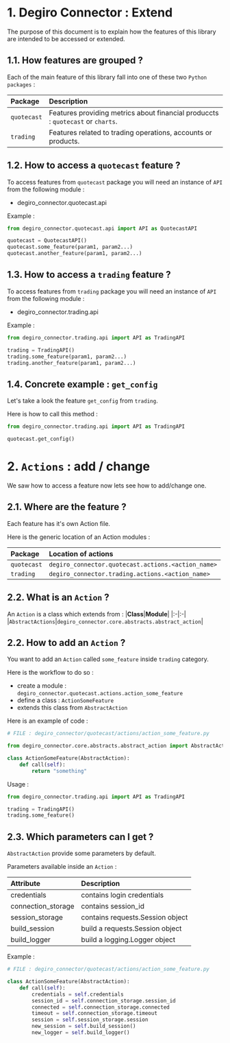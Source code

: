 # 1. **Degiro Connector : Extend**

The purpose of this document is to explain how the features of this library are intended to be accessed or extended.

## 1.1. How features are grouped ?

Each of the main feature of this library fall into one of these two `Python packages` :

|**Package**|**Description**|
|:-|:-|
|`quotecast`|Features providing metrics about financial produccts : `quotecast` or `charts`.|
|`trading`|Features related to trading operations, accounts or products.|

## 1.2. How to access a `quotecast` feature ?

To access features from `quotecast` package you will need an instance of `API` from the following module :
- degiro_connector.quotecast.api

Example :

```python
from degiro_connector.quotecast.api import API as QuotecastAPI

quotecast = QuotecastAPI()
quotecast.some_feature(param1, param2...)
quotecast.another_feature(param1, param2...)
```

## 1.3. How to access a `trading` feature ?

To access features from `trading` package you will need an instance of `API` from the following module :
- degiro_connector.trading.api

Example :
```python
from degiro_connector.trading.api import API as TradingAPI

trading = TradingAPI()
trading.some_feature(param1, param2...)
trading.another_feature(param1, param2...)
```

## 1.4. Concrete example : `get_config`
Let's take a look the feature `get_config` from `trading`.

Here is how to call this method :
```python
from degiro_connector.trading.api import API as TradingAPI

quotecast.get_config()
```

# 2. `Actions` : add / change

We saw how to access a feature now lets see how to add/change one.

## 2.1. Where are the feature ?
Each feature has it's own Action file.

Here is the generic location of an Action modules :

|**Package**|**Location of actions**|
|:-|:-|
|`quotecast`|`degiro_connector.quotecast.actions.<action_name>`|
|`trading`|`degiro_connector.trading.actions.<action_name>`|

## 2.2. What is an `Action` ?
An `Action` is a class which extends from :
|**Class**|**Module**|
|:-|:-|
|`AbstractActions`|`degiro_connector.core.abstracts.abstract_action`|

## 2.2. How to add an `Action` ?

You want to add an `Action` called `some_feature` inside `trading` category.

Here is the workflow to do so :
- create a module : `degiro_connector.quotecast.actions.action_some_feature`
- define a class : `ActionSomeFeature`
- extends this class from `AbstractAction`

Here is an example of code :

```python
# FILE : degiro_connector/quotecast/actions/action_some_feature.py

from degiro_connector.core.abstracts.abstract_action import AbstractAction

class ActionSomeFeature(AbstractAction):
    def call(self):
        return "something"
```

Usage :
```python
from degiro_connector.trading.api import API as TradingAPI

trading = TradingAPI()
trading.some_feature()
```

## 2.3. Which parameters can I get ?

`AbstractAction` provide some parameters by default.

Parameters available inside an `Action` :

|**Attribute**|**Description**|
|:-|:-|
|credentials|contains login credentials|
|connection_storage|contains session_id|
|session_storage|contains requests.Session object|
|build_session|build a requests.Session object|
|build_logger|build a logging.Logger object|

Example :

```python
# FILE : degiro_connector/quotecast/actions/action_some_feature.py

class ActionSomeFeature(AbstractAction):
    def call(self):
        credentials = self.credentials
        session_id = self.connection_storage.session_id
        connected = self.connection_storage.connected
        timeout = self.connection_storage.timeout
        session = self.session_storage.session
        new_session = self.build_session()
        new_logger = self.build_logger()